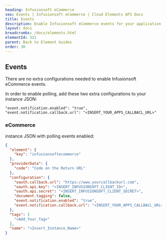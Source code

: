 ```yaml
---
heading: Infusionsoft eCommerce
seo: Events | Infusionsoft eCommerce | Cloud Elements API Docs
title: Events
description: Enable Infusionsoft eCommerce events for your application.
layout: docs
breadcrumbs: /docs/elements.html
elementId: 321
parent: Back to Element Guides
order: 30
---
```


## Events

There are no extra configurations needed to enable Infusionsoft eCommerce events.

In order to enable polling, add these two extra configurations to your instance JSON:

```
"event.notification.enabled": "true",
"event.notification.callback.url": "<INSERT_YOUR_APPS_CALLBACL_URL>"
```

### eCommerce

instance JSON with polling events enabled:

```json
{
  "element": {
    "key": "infusionsoftecommerce"
  },
  "providerData": {
    "code": "Code on the Return URL"
  },
  "configuration": {
    "oauth.callback.url": "https://www.yourcallbackurl.com",
    "oauth.api.key": "<INSERT_INFUSIONSOFT_CLIENT_ID>",
    "oauth.api.secret": "<INSERT_INFUSIONSOFT_CLIENT_SECRET>",
    "document.tagging": false,
    "event.notification.enabled": "true",
    "event.notification.callback.url": "<INSERT_YOUR_APPS_CALLBACL_URL>"
  },
  "tags": [
    "<Add_Your_Tag>"
  ],
  "name": "<Insert_Instance_Name>"
}
```
